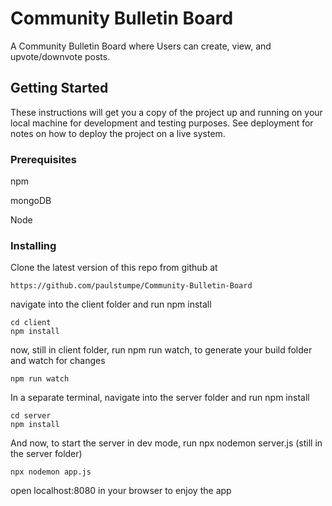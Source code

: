 # Community Bulletin Board

A Community Bulletin Board where Users can create, view, and upvote/downvote posts.

## Getting Started

These instructions will get you a copy of the project up and running on your local machine for development and testing purposes. See deployment for notes on how to deploy the project on a live system.

### Prerequisites
npm

mongoDB

Node

### Installing

Clone the latest version of this repo from github at

```
https://github.com/paulstumpe/Community-Bulletin-Board
```
navigate into the client folder and run npm install

```
cd client
npm install
```

now, still in client folder, run npm run watch, to generate your build folder and watch for changes

```
npm run watch
```
In a separate terminal, navigate into the server folder and run npm install

```
cd server
npm install
```
And now, to start the server in dev mode, run npx nodemon server.js (still in the server folder)

```
npx nodemon app.js
```

open localhost:8080 in your browser to enjoy the app

